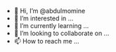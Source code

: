 - 👋 Hi, I’m @abdulmomine
- 👀 I’m interested in ...
- 🌱 I’m currently learning ...
- 💞️ I’m looking to collaborate on ...
- 📫 How to reach me ...

<!---
abdulmomine/abdulmomine is a ✨ special ✨ repository because its `README.md` (this file) appears on your GitHub profile.
You can click the Preview link to take a look at your changes.
--->
